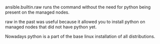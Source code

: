 ansible.builtin.raw runs the command without the need for python being present on the managed nodes.

raw in the past was useful because it allowed you to install python on managed nodes that did not have python yet.

Nowadays python is a part of the base linux installation of all distributions.
